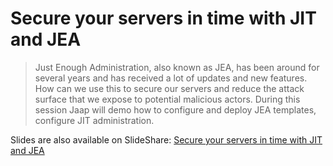 # Secure your servers in time with JIT and JEA

> Just Enough Administration, also known as JEA, has been around for several years and has received a lot of updates and new features. How can we use this to secure our servers and reduce the attack surface that we expose to potential malicious actors. During this session Jaap will demo how to configure and deploy JEA templates, configure JIT administration.

Slides are also available on SlideShare:
[Secure your servers in time with JIT and JEA](https://www.slideshare.net/JaapBrasser/secure-your-servers-in-time-with-jit-and-jea)